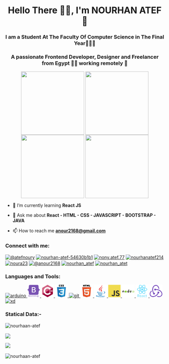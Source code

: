<h1 align="center">Hello There 🙋‍♀️, I'm NOURHAN ATEF 💖</h1>
<h3 align="center"> I am a Student At The Faculty Of Computer Science in The Final Year💪🤏😴</h3>
<h3 align="center">A passionate Frontend Developer, Designer and Freelancer from Egypt 👨‍💻 working remotely 🚀</h3>
<div align="center">
<img src="https://raw.githubusercontent.com/akshitagupta15june/akshitagupta15june/master/200w.webp" align="center" height="200" width="200" />
  <img src="https://raw.githubusercontent.com/akshitagupta15june/akshitagupta15june/master/200w.webp" align="center" height="200" width="200" />
  <img src="https://raw.githubusercontent.com/akshitagupta15june/akshitagupta15june/master/200w.webp" align="center" height="200" width="200" />
<img src="https://raw.githubusercontent.com/akshitagupta15june/akshitagupta15june/master/200w.webp" align="center" height="200" width="200" />


</div>  
  


- 🌱 I’m currently learning **React JS**

- 💬 Ask me about **React - HTML - CSS - JAVASCRIPT - BOOTSTRAP - JAVA**

- 📫 How to reach me **anour2168@gmail.com**

<h3 align="left">Connect with me:</h3>
<p align="left">
<a href="https://twitter.com/@atefnoury" target="blank"><img align="center" src="https://raw.githubusercontent.com/rahuldkjain/github-profile-readme-generator/master/src/images/icons/Social/twitter.svg" alt="@atefnoury" height="30" width="40" /></a>
<a href="https://linkedin.com/in/nourhan-atef-54630b1b1" target="blank"><img align="center" src="https://raw.githubusercontent.com/rahuldkjain/github-profile-readme-generator/master/src/images/icons/Social/linked-in-alt.svg" alt="nourhan-atef-54630b1b1" height="30" width="40" /></a>
<a href="https://fb.com/nony.atef.77" target="blank"><img align="center" src="https://raw.githubusercontent.com/rahuldkjain/github-profile-readme-generator/master/src/images/icons/Social/facebook.svg" alt="nony.atef.77" height="30" width="40" /></a>
<a href="https://instagram.com/nourhanatef214" target="blank"><img align="center" src="https://raw.githubusercontent.com/rahuldkjain/github-profile-readme-generator/master/src/images/icons/Social/instagram.svg" alt="nourhanatef214" height="30" width="40" /></a>
<a href="https://www.behance.net/noura23" target="blank"><img align="center" src="https://raw.githubusercontent.com/rahuldkjain/github-profile-readme-generator/master/src/images/icons/Social/behance.svg" alt="noura23" height="30" width="40" /></a>
<a href="https://www.hackerrank.com/@anour2168" target="blank"><img align="center" src="https://raw.githubusercontent.com/rahuldkjain/github-profile-readme-generator/master/src/images/icons/Social/hackerrank.svg" alt="@anour2168" height="30" width="40" /></a>
<a href="https://codeforces.com/profile/nourhan_atef" target="blank"><img align="center" src="https://raw.githubusercontent.com/rahuldkjain/github-profile-readme-generator/master/src/images/icons/Social/codeforces.svg" alt="nourhan_atef" height="30" width="40" /></a>
<a href="https://www.leetcode.com/nourhan_atet" target="blank"><img align="center" src="https://raw.githubusercontent.com/rahuldkjain/github-profile-readme-generator/master/src/images/icons/Social/leet-code.svg" alt="nourhan_atet" height="30" width="40" /></a>
</p>

<h3 align="left">Languages and Tools:</h3>
<p align="left"> <a href="https://www.arduino.cc/" target="_blank" rel="noreferrer"> <img src="https://cdn.worldvectorlogo.com/logos/arduino-1.svg" alt="arduino" width="40" height="40"/> </a> <a href="https://getbootstrap.com" target="_blank" rel="noreferrer"> <img src="https://raw.githubusercontent.com/devicons/devicon/master/icons/bootstrap/bootstrap-plain-wordmark.svg" alt="bootstrap" width="40" height="40"/> </a> <a href="https://www.w3schools.com/cpp/" target="_blank" rel="noreferrer"> <img src="https://raw.githubusercontent.com/devicons/devicon/master/icons/cplusplus/cplusplus-original.svg" alt="cplusplus" width="40" height="40"/> </a> <a href="https://www.w3schools.com/css/" target="_blank" rel="noreferrer"> <img src="https://raw.githubusercontent.com/devicons/devicon/master/icons/css3/css3-original-wordmark.svg" alt="css3" width="40" height="40"/> </a> <a href="https://git-scm.com/" target="_blank" rel="noreferrer"> <img src="https://www.vectorlogo.zone/logos/git-scm/git-scm-icon.svg" alt="git" width="40" height="40"/> </a> <a href="https://www.w3.org/html/" target="_blank" rel="noreferrer"> <img src="https://raw.githubusercontent.com/devicons/devicon/master/icons/html5/html5-original-wordmark.svg" alt="html5" width="40" height="40"/> </a> <a href="https://www.java.com" target="_blank" rel="noreferrer"> <img src="https://raw.githubusercontent.com/devicons/devicon/master/icons/java/java-original.svg" alt="java" width="40" height="40"/> </a> <a href="https://developer.mozilla.org/en-US/docs/Web/JavaScript" target="_blank" rel="noreferrer"> <img src="https://raw.githubusercontent.com/devicons/devicon/master/icons/javascript/javascript-original.svg" alt="javascript" width="40" height="40"/> </a> <a href="https://nodejs.org" target="_blank" rel="noreferrer"> <img src="https://raw.githubusercontent.com/devicons/devicon/master/icons/nodejs/nodejs-original-wordmark.svg" alt="nodejs" width="40" height="40"/> </a> <a href="https://reactjs.org/" target="_blank" rel="noreferrer"> <img src="https://raw.githubusercontent.com/devicons/devicon/master/icons/react/react-original-wordmark.svg" alt="react" width="40" height="40"/> </a> <a href="https://redux.js.org" target="_blank" rel="noreferrer"> <img src="https://raw.githubusercontent.com/devicons/devicon/master/icons/redux/redux-original.svg" alt="redux" width="40" height="40"/> </a> <a href="https://www.adobe.com/products/xd.html" target="_blank" rel="noreferrer"> <img src="https://cdn.worldvectorlogo.com/logos/adobe-xd.svg" alt="xd" width="40" height="40"/> </a> </p>

<h3>Statical Data:-</h3>
<p><img align="center" src="https://activity-graph.herokuapp.com/graph?username=Nourhaan-Atef&show_icons=true&locale=en&theme=dracula" alt="nourhaan-atef" /></p>

<p><img align="center" src="https://github-readme-streak-stats.herokuapp.com?user=Nourhaan-Atef&theme=dracula&hide_border=false&date_format=M%20j%5B%2C%20Y%5D"/></p>

<p><img src="https://github-readme-stats.vercel.app/api?username=Nourhaan-Atef&show_icons=true&theme=dracula"></p>

<p><img align="left" src="https://github-readme-stats.vercel.app/api/top-langs?username=nourhaan-atef&show_icons=true&locale=en&theme=dracula&layout=compact" alt="nourhaan-atef" /></p>




